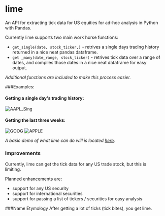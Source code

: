 lime
====

An API for extracting tick data for US equities for ad-hoc analysis in Python with Pandas.

Currently lime supports two main work horse functions:

*  `get_single(date, stock_ticker,)` - retrives a single days trading history returned in a nice neat pandas dataframe. 
*  `get _many(date_range, stock_ticker)` - retrives tick data over a range of dates, and compiles those dates in a nice neat dataframe for easy output.

*Additional functions are included to make this process easier.*

###Examples:

#### Getting a single day's trading history:

![AAPL_Sing](https://raw.github.com/agconti/lime/master/AAPL_Single.png)

#### Getting  the last three weeks:

![GOOG](https://raw.github.com/agconti/lime/master/GOOG.png)
![APPLE](https://raw.github.com/agconti/lime/master/Apple.png)

*A basic demo of what lime can do will is located [here](http://nbviewer.ipython.org/urls/raw.github.com/agconti/lime/master/lime_demo.ipynb).*

### Improvements

Currently, lime can get the tick data for any US trade stock, but this is limiting. 

Planned enhancements are:

*  support for any US security 
*  support for international securities
*  support for passing a list of tickers / securities for easy analysis


###Name Etymology
After getting a lot of ticks (tick bites), you get lime.  
